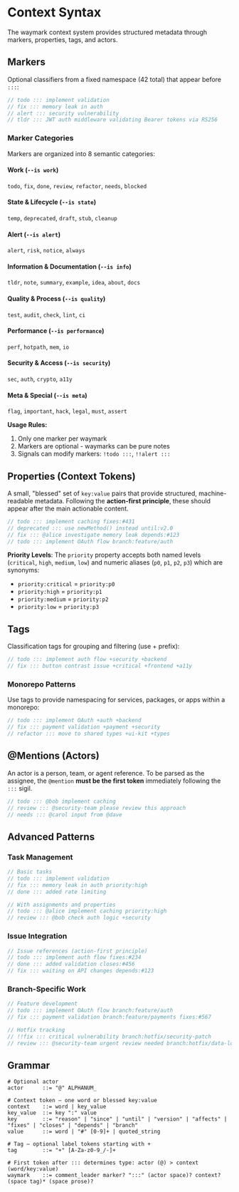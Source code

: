 <!-- tldr ::: Context system including markers, properties, tags, and actors -->
# Context Syntax

The waymark context system provides structured metadata through markers, properties, tags, and actors.

## Markers

Optional classifiers from a fixed namespace (42 total) that appear before `:::`:

```javascript
// todo ::: implement validation
// fix ::: memory leak in auth
// alert ::: security vulnerability
// tldr ::: JWT auth middleware validating Bearer tokens via RS256
```

### Marker Categories

Markers are organized into 8 semantic categories:

#### Work (`--is work`)
`todo`, `fix`, `done`, `review`, `refactor`, `needs`, `blocked`

#### State & Lifecycle (`--is state`)
`temp`, `deprecated`, `draft`, `stub`, `cleanup`

#### Alert (`--is alert`)
`alert`, `risk`, `notice`, `always`

#### Information & Documentation (`--is info`)
`tldr`, `note`, `summary`, `example`, `idea`, `about`, `docs`

#### Quality & Process (`--is quality`)
`test`, `audit`, `check`, `lint`, `ci`

#### Performance (`--is performance`)
`perf`, `hotpath`, `mem`, `io`

#### Security & Access (`--is security`)
`sec`, `auth`, `crypto`, `a11y`

#### Meta & Special (`--is meta`)
`flag`, `important`, `hack`, `legal`, `must`, `assert`

**Usage Rules:**
1. Only one marker per waymark
2. Markers are optional - waymarks can be pure notes
3. Signals can modify markers: `!todo :::`, `!!alert :::`

## Properties (Context Tokens)

A small, "blessed" set of `key:value` pairs that provide structured, machine-readable metadata. Following the **action-first principle**, these should appear after the main actionable content.

```javascript
// todo ::: implement caching fixes:#431
// deprecated ::: use newMethod() instead until:v2.0
// fix ::: @alice investigate memory leak depends:#123
// todo ::: implement OAuth flow branch:feature/auth
```

**Priority Levels**: The `priority` property accepts both named levels (`critical`, `high`, `medium`, `low`) and numeric aliases (`p0`, `p1`, `p2`, `p3`) which are synonyms:

- `priority:critical` = `priority:p0`
- `priority:high` = `priority:p1`  
- `priority:medium` = `priority:p2`
- `priority:low` = `priority:p3`

## Tags

Classification tags for grouping and filtering (use + prefix):

```javascript
// todo ::: implement auth flow +security +backend
// fix ::: button contrast issue +critical +frontend +a11y
```

### Monorepo Patterns

Use tags to provide namespacing for services, packages, or apps within a monorepo:

```javascript
// todo ::: implement OAuth +auth +backend
// fix ::: payment validation +payment +security
// refactor ::: move to shared types +ui-kit +types
```

## @Mentions (Actors)

An actor is a person, team, or agent reference. To be parsed as the assignee, the `@mention` **must be the first token** immediately following the `:::` sigil.

```javascript
// todo ::: @bob implement caching
// review ::: @security-team please review this approach
// needs ::: @carol input from @dave
```

## Advanced Patterns

### Task Management
```javascript
// Basic tasks
// todo ::: implement validation
// fix ::: memory leak in auth priority:high
// done ::: added rate limiting

// With assignments and properties
// todo ::: @alice implement caching priority:high
// review ::: @bob check auth logic +security
```

### Issue Integration
```javascript
// Issue references (action-first principle)
// todo ::: implement auth flow fixes:#234
// done ::: added validation closes:#456
// fix ::: waiting on API changes depends:#123
```

### Branch-Specific Work
```javascript
// Feature development
// todo ::: implement OAuth flow branch:feature/auth
// fix ::: payment validation branch:feature/payments fixes:#567

// Hotfix tracking
// !!fix ::: critical vulnerability branch:hotfix/security-patch
// review ::: @security-team urgent review needed branch:hotfix/data-loss
```

## Grammar

```ebnf
# Optional actor
actor      ::= "@" ALPHANUM_

# Context token – one word or blessed key:value
context    ::= word | key_value
key_value  ::= key ":" value
key        ::= "reason" | "since" | "until" | "version" | "affects" | "fixes" | "closes" | "depends" | "branch"
value      ::= word | "#" [0-9]+ | quoted_string

# Tag – optional label tokens starting with +
tag        ::= "+" [A-Za-z0-9_/-]+

# First token after ::: determines type: actor (@) > context (word/key:value)
waymark    ::= comment_leader marker? ":::" (actor space)? context? (space tag)* (space prose)?
```